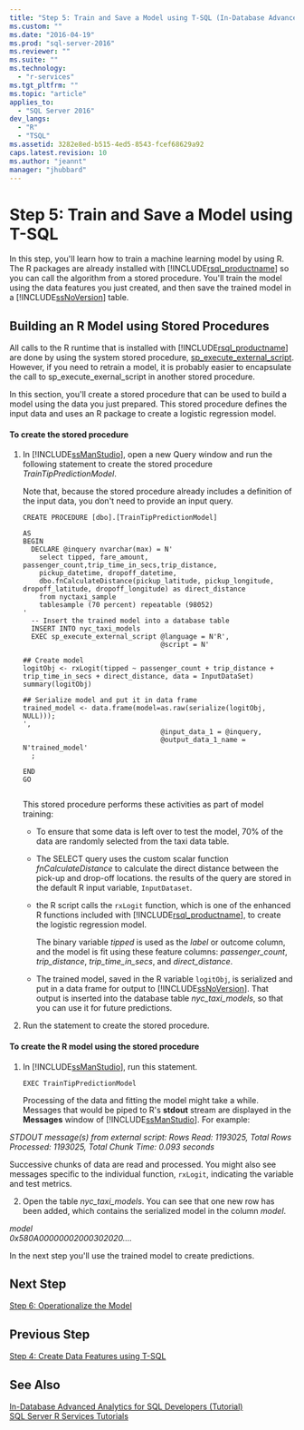 ```yaml
---
title: "Step 5: Train and Save a Model using T-SQL (In-Database Advanced Analytics Tutorial) | Microsoft Docs"
ms.custom: ""
ms.date: "2016-04-19"
ms.prod: "sql-server-2016"
ms.reviewer: ""
ms.suite: ""
ms.technology: 
  - "r-services"
ms.tgt_pltfrm: ""
ms.topic: "article"
applies_to: 
  - "SQL Server 2016"
dev_langs: 
  - "R"
  - "TSQL"
ms.assetid: 3282e8ed-b515-4ed5-8543-fcef68629a92
caps.latest.revision: 10
ms.author: "jeannt"
manager: "jhubbard"
---
```

# Step 5: Train and Save a Model using T-SQL
In this step, you'll learn how to train a machine learning model by using R. The R  packages are already installed with [!INCLUDE[rsql_productname](../../../advanced-analytics/r-services/includes/rsql-productname-md.md)] so you can call the algorithm from a stored procedure. You'll train the model using the data features you just created, and then save the trained model in a [!INCLUDE[ssNoVersion](../../../advanced-analytics/r-services/includes/ssnoversion-md.md)] table.  
  
## Building an R Model using Stored Procedures  
All calls to the R runtime that is installed with [!INCLUDE[rsql_productname](../../../advanced-analytics/r-services/includes/rsql-productname-md.md)] are done by using the system stored procedure, [sp_execute_external_script](../../../relational-databases/reference/system-stored-procedures/sp-execute-external-script-transact-sql.md). However, if you need to retrain a model, it is probably easier to encapsulate the call to  sp_execute_exernal_script in another stored procedure.  
  
In this section, you'll create a stored procedure that can be used to build a model using the data you just prepared. This stored procedure defines the input data and uses an R package to create a logistic regression model.  
  
#### To create the stored procedure  
  
1.  In [!INCLUDE[ssManStudio](../../../advanced-analytics/r-services/includes/ssmanstudio-md.md)], open a new Query window and run the following statement to create the stored procedure _TrainTipPredictionModel_.  
  
    Note that, because the stored procedure already includes a definition of the input data, you don't need to provide an input query.  
  
    ```  
    CREATE PROCEDURE [dbo].[TrainTipPredictionModel]  
  
    AS  
    BEGIN  
      DECLARE @inquery nvarchar(max) = N'  
        select tipped, fare_amount, passenger_count,trip_time_in_secs,trip_distance,   
        pickup_datetime, dropoff_datetime,   
        dbo.fnCalculateDistance(pickup_latitude, pickup_longitude,  dropoff_latitude, dropoff_longitude) as direct_distance  
        from nyctaxi_sample  
        tablesample (70 percent) repeatable (98052)  
    '  
      -- Insert the trained model into a database table  
      INSERT INTO nyc_taxi_models  
      EXEC sp_execute_external_script @language = N'R',  
                                      @script = N'  
  
    ## Create model  
    logitObj <- rxLogit(tipped ~ passenger_count + trip_distance + trip_time_in_secs + direct_distance, data = InputDataSet)  
    summary(logitObj)  
  
    ## Serialize model and put it in data frame  
    trained_model <- data.frame(model=as.raw(serialize(logitObj, NULL)));  
    ',  
                                      @input_data_1 = @inquery,  
                                      @output_data_1_name = N'trained_model'  
      ;  
  
    END  
    GO  
  
    ```  
  
    This stored procedure performs these activities as part of model training:  
  
    -   To ensure that some data is left over to test the model, 70% of the data are randomly selected from the taxi data table.  
  
    -   The SELECT query uses the custom scalar function _fnCalculateDistance_ to calculate the direct distance between the pick-up and drop-off locations.  the results of the query are stored in the default R input variable, `InputDataset`.  
  
    -   the R script calls the `rxLogit` function, which is one of the enhanced R functions included with [!INCLUDE[rsql_productname](../../../advanced-analytics/r-services/includes/rsql-productname-md.md)], to create the logistic regression model.  
  
        The binary variable _tipped_ is used as the *label* or outcome column,  and the model is fit using these feature columns:  _passenger_count_, _trip_distance_, _trip_time_in_secs_, and _direct_distance_.  
  
    -   The trained model, saved in the R variable `logitObj`, is serialized and put in a data frame for output to [!INCLUDE[ssNoVersion](../../../advanced-analytics/r-services/includes/ssnoversion-md.md)]. That output is inserted into the database table _nyc_taxi_models_, so that you can use it for future predictions.  
  
2.  Run the statement to create the stored procedure.  
  
#### To create the R model using the stored procedure  
  
1.  In [!INCLUDE[ssManStudio](../../../advanced-analytics/r-services/includes/ssmanstudio-md.md)], run this statement.  
  
    ```  
    EXEC TrainTipPredictionModel  
    ```  
  
    Processing of the data and fitting the model  might take a while. Messages that would be piped to R's **stdout** stream are displayed in the **Messages** window of [!INCLUDE[ssManStudio](../../../advanced-analytics/r-services/includes/ssmanstudio-md.md)]. For example:  
  
  
*STDOUT message(s) from external script: Rows Read: 1193025, Total Rows Processed: 1193025, Total Chunk Time: 0.093 seconds*       
  
Successive chunks of data are read and processed. You might also see messages specific to the individual function, `rxLogit`, indicating the variable and test metrics.  
  
2.  Open the table *nyc_taxi_models*. You can see that one new row has been added, which contains the serialized model in the column _model_.  
  
  
  
*model*  
*0x580A00000002000302020....*  
  
In the next step you'll use the trained model to create predictions.  
  
## Next Step  
[Step 6: Operationalize the Model](../../../advanced-analytics/r-services/tutorials/step-6-operationalize-the-model-in-database-advanced-analytics-tutorial.md)  
  
## Previous Step  
[Step 4: Create Data Features using T-SQL](../../../advanced-analytics/r-services/tutorials/step-4-create-data-features-using-t-sql-in-database-advanced-analytics-tutorial.md)  
  
## See Also  
[In-Database Advanced Analytics for SQL Developers &#40;Tutorial&#41;](../../../advanced-analytics/r-services/tutorials/in-database-advanced-analytics-for-sql-developers-tutorial.md)  
[SQL Server R Services Tutorials](../../../advanced-analytics/r-services/tutorials/sql-server-r-services-tutorials.md)  
  
  
  
